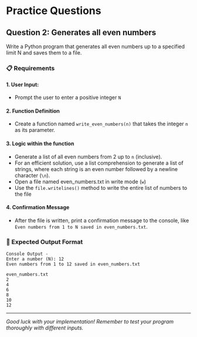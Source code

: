 # Practice Questions

## Question 2: Generates all even numbers

Write a Python program that generates all even numbers up to a specified limit N and saves them to a file.

### 📋 Requirements

#### 1. User Input:
  - Prompt the user to enter a positive integer `N`

#### 2. Function Definition
- Create a function named `write_even_numbers(n)` that takes the integer `n` as its parameter.

#### 3. Logic within the function
- Generate a list of all even numbers from 2 up to `n` (inclusive).
- For an efficient solution, use a list comprehension to generate a list of strings, where each string is an even number followed by a newline character (`\n`).
- Open a file named even_numbers.txt in write mode (`w`)
- Use the `file.writelines()` method to write the entire list of numbers to the file

#### 4. Confirmation Message
- After the file is written, print a confirmation message to the console, like `Even numbers from 1 to N saved in even_numbers.txt`.

### 📝 Expected Output Format
```
Console Output -
Enter a number (N): 12
Even numbers from 1 to 12 saved in even_numbers.txt

even_numbers.txt
2
4
6
8
10
12
```

---

*Good luck with your implementation! Remember to test your program thoroughly with different inputs.*
